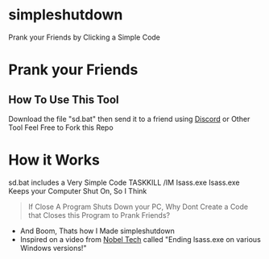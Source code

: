 # simpleshutdown
Prank your Friends by Clicking a Simple Code
# Prank your Friends
## How To Use This Tool
Download the file "sd.bat" then send it to a friend using <a href="https://discord.com/">Discord</a> or Other Tool
Feel Free to Fork this Repo
# How it Works
sd.bat includes a Very Simple Code
TASKKILL /IM Isass.exe
Isass.exe Keeps your Computer Shut On, So I Think
> If Close A Program Shuts Down your PC, Why Dont Create a Code that Closes this Program to Prank Friends?


- And Boom, Thats how I Made simpleshutdown
- Inspired on a video from <a href="https://www.youtube.com/channel/UCIfe1juYd-atTo-MmPgmU4g">Nobel Tech</a> called "Ending lsass.exe on various Windows versions!"
